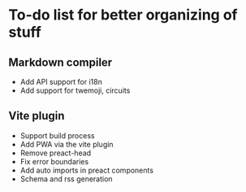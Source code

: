 # To-do list for better organizing of stuff

## Markdown compiler

- Add API support for i18n
- Add support for twemoji, circuits


## Vite plugin

- Support build process
- Add PWA via the vite plugin
- Remove preact-head 
- Fix error boundaries
- Add auto imports in preact components
- Schema and rss generation
